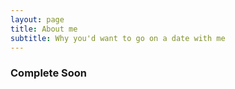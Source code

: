```yaml
---
layout: page
title: About me
subtitle: Why you'd want to go on a date with me
---
```

### Complete Soon
